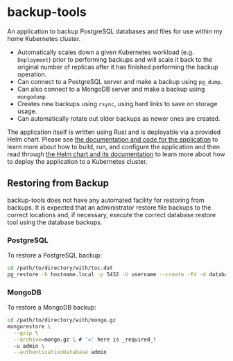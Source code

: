 # backup-tools

An application to backup PostgreSQL databases and files for use within my home Kubernetes cluster.

* Automatically scales down a given Kubernetes workload (e.g. `Deployment`) prior to performing backups and will scale 
  it back to the original number of replicas after it has finished performing the backup operation.
* Can connect to a PostgreSQL server and make a backup using `pg_dump`.
* Can also connect to a MongoDB server and make a backup using `mongodump`. 
* Creates new backups using `rsync`, using hard links to save on storage usage.
* Can automatically rotate out older backups as newer ones are created.

The application itself is written using Rust and is deployable via a provided Helm chart. Please see 
[the documentation and code for the application](app/backup-tools) to learn more about how to build, run, and configure 
the application and then read through [the Helm chart and its documentation](charts/backup-tools) to learn more about 
how to deploy the application to a Kubernetes cluster.

## Restoring from Backup

backup-tools does not have any automated facility for restoring from backups. It is expected that an administrator 
restore file backups to the correct locations and, if necessary, execute the correct database restore tool using the 
database backups.

### PostgreSQL

To restore a PostgreSQL backup:

```bash
cd /path/to/directory/with/toc.dat
pg_restore -h hostname.local -p 5432 -U username --create -Fd -d database .
```

### MongoDB

To restore a MongoDB backup:

```bash
cd /path/to/directory/with/mongo.gz
mongorestore \
  --gzip \
  --archive=mongo.gz \ # '=' here is _required_!
  -u admin \
  --authenticationDatabase admin
```